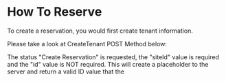 # How To Reserve

To create a reservation, you would first create tenant information. 

Please take a look at CreateTenant POST Method below:



The status "Create Reservation" is requested, the "siteId" value is required and the "id" value is NOT required. This will create a placeholder to the server and return a valid ID value that the